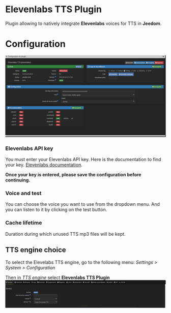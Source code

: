 # Elevenlabs TTS Plugin

Plugin allowing to natively integrate **Elevenlabs** voices for TTS in **Jeedom**.


# Configuration 
![Configuration](../images/configuration.png)

### Elevenlabs API key
You must enter your Elevenlabs API key. Here is the documentation to find your key. [Elevenlabs documentation](https://docs.elevenlabs.io/api-reference/quick-start/authentication).

**Once your key is entered, please save the configuration before continuing.**

### Voice and test
You can choose the voice you want to use from the dropdown menu. And you can listen to it by clicking on the test button.

### Cache lifetime
Duration during which unused TTS mp3 files will be kept.

## TTS engine choice

To select the Elevelabs TTS engine, go to the following menu: *Settings > System > Configuration*

Then in *TTS engine* select **Elevenlabs TTS Plugin**
![TTS](../images/tts.png)
